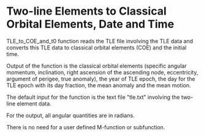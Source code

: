 # Two-line Elements to Classical Orbital Elements, Date and Time
TLE_to_COE_and_t0 function reads the TLE file involving the TLE data and converts this TLE data to classical orbital elements (COE) and the initial time.

Output of the function is the classical orbital elements (specific angular momentum, inclination, right ascension of the ascending node, eccentricity, argument of perigee, true anomaly), the year of TLE epoch, the day for the TLE epoch with its day fraction, the mean anomaly and the mean motion.

The default input for the function is the text file "tle.txt" involving the two-line element data.

For the output, all angular quantities are in radians. 

There is no need for a user defined M-function or subfunction.
